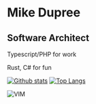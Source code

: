 # Mike Dupree

## Software Architect

Typescript/PHP for work

Rust, C# for fun



<!--
**MikeDupree/MikeDupree** is a ✨ _special_ ✨ repository because its `README.md` (this file) appears on your GitHub profile.

Here are some ideas to get you started:

- 🔭 I’m currently working on ...
- 🌱 I’m currently learning ...
- 👯 I’m looking to collaborate on ...
- 🤔 I’m looking for help with ...
- 💬 Ask me about ...
- 📫 How to reach me: ...
- 😄 Pronouns: ...
- ⚡ Fun fact: ...
-->

[![Github stats](https://github-readme-stats.vercel.app/api?username=MikeDupree&theme=tokyonight&show_icons=true&include_all_commits=true&custom_title=My%20Github%20Stats)](https://github.com/MikeDupree)
[![Top Langs](https://github-readme-stats.vercel.app/api/top-langs/?username=MikeDupree&theme=tokyonight&layout=compact)](https://github.com/MikeDupree)

![VIM](https://www.memecreator.org/static/images/memes/4219868.jpg)
